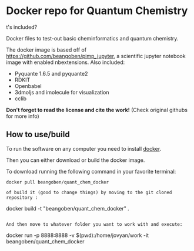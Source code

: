 # Docker repo for Quantum Chemistry


t's included?

Docker files to test-out basic cheminformatics and quantum chemistry.

The docker image is based off of <https://github.com/beangoben/pimp_jupyter>, a scientific jupyter notebook image with enabled nbextensions. Also included:

- Pyquante 1.6.5 and pyquante2
- RDKIT
- Openbabel
- 3dmoljs and imolecule for visualization
- cclib

**Don't forget to read the license and cite the work!** (Check original githubs for more info)

## How to use/build

To run the software on any computer you need to install [docker](https://www.docker.com/).

Then you can either download or build the docker image.

To download running the following command in your favorite terminal:

```
docker pull beangoben/quant_chem_docker

of build it (good to change things) by moving to the git cloned repository :

```
docker build -t "beangoben/quant_chem_docker" .
```

And then move to whatever folder you want to work with and execute:

```
docker run -p 8888:8888 -v $(pwd):/home/jovyan/work -it beangoben/quant_chem_docker
```
